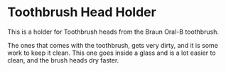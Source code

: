 # Toothbrush Head Holder

This is a holder for Toothbrush heads from the Braun Oral-B toothbrush.

The ones that comes with the toothbrush, gets very dirty, and it is some work to keep it clean. This one goes inside a glass and is a lot easier to clean, and the brush heads dry faster.

